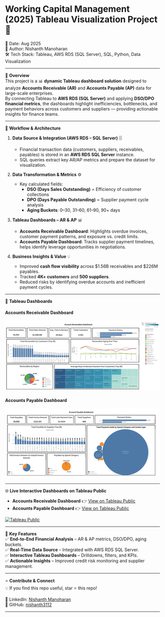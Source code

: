 # Working Capital Management (2025) Tableau Visualization Project 💼
📅 Date: Aug 2025  
👤 Author: Nishanth Manoharan  
🛠️ Tech Stack: Tableau, AWS RDS (SQL Server), SQL, Python, Data Visualization  

---

📌 **Overview**  
This project is a 📊 **dynamic Tableau dashboard solution** designed to analyze **Accounts Receivable (AR)** and **Accounts Payable (AP)** data for large-scale enterprises.  
By connecting Tableau to **AWS RDS (SQL Server)** and applying **DSO/DPO financial metrics**, the dashboards highlight inefficiencies, bottlenecks, and payment behaviors across customers and suppliers — providing actionable insights for finance teams.  

---

🚀 **Workflow & Architecture**  
1. **Data Source & Integration (AWS RDS – SQL Server)** 🗄️  
   - Financial transaction data (customers, suppliers, receivables, payables) is stored in an **AWS RDS SQL Server** instance.  
   - SQL queries extract key AR/AP metrics and prepare the dataset for visualization.  

2. **Data Transformation & Metrics** ⚙️  
   - Key calculated fields:  
     - **DSO (Days Sales Outstanding)** = Efficiency of customer collections  
     - **DPO (Days Payable Outstanding)** = Supplier payment cycle analysis  
     - **Aging Buckets**: 0–30, 31–60, 61–90, 90+ days  

3. **Tableau Dashboards – AR & AP** 📊  
   - **Accounts Receivable Dashboard**: Highlights overdue invoices, customer payment patterns, and exposure vs. credit limits.  
   - **Accounts Payable Dashboard**: Tracks supplier payment timelines, helps identify leverage opportunities in negotiations.  

4. **Business Insights & Value** 💡  
   - Improved **cash flow visibility** across $1.56B receivables and $226M payables.  
   - Tracked **4K+ customers** and **500 suppliers**.  
   - Reduced risks by identifying overdue accounts and inefficient payment cycles.  

---

📸 **Tableau Dashboards**  
#### Accounts Receivable Dashboard  
![Accounts Receivable Dashboard](images/ARD.png)  

#### Accounts Payable Dashboard  
![Accounts Payable Dashboard](images/APD.png)  

---

🌐 **Live Interactive Dashboards on Tableau Public**  

- **Accounts Receivable Dashboard** 👉 [View on Tableau Public](https://public.tableau.com/app/profile/nishanth.manoharan/viz/ACD_17577025663820/Dashboard1?publish=yes)  
- **Accounts Payable Dashboard** 👉 [View on Tableau Public](https://public.tableau.com/app/profile/nishanth.manoharan/viz/APD_17577054493020/Dashboard1?publish=yes)  

[![Tableau Public](https://img.shields.io/badge/Tableau-Public-blue?logo=tableau&logoColor=white)](https://public.tableau.com/app/profile/nishanth.manoharan)

---

🎯 **Key Features**  
✅ **End-to-End Financial Analysis** – AR & AP metrics, DSO/DPO, aging buckets.  
✅ **Real-Time Data Source** – Integrated with AWS RDS SQL Server.  
✅ **Interactive Tableau Dashboards** – Drilldowns, filters, and KPIs.  
✅ **Actionable Insights** – Improved credit risk monitoring and supplier management.  

--- 
⭐ **Contribute & Connect**  
💡 If you find this repo useful, star ⭐ this repo!  

🔗 LinkedIn: [Nishanth Manoharan](https://www.linkedin.com/in/nishanth-manoharan-/)  
🔗 GitHub: [nishanth3112](https://github.com/nishanth3112)  

--- 

